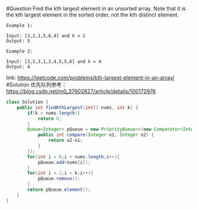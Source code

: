 #Question
Find the kth largest element in an unsorted array. Note that it is the kth largest element in the sorted order, not the kth distinct element.
    
    Example 1:
    
    Input: [3,2,1,5,6,4] and k = 2  
    Output: 5  
    
    Example 2:
    
    Input: [3,2,3,1,2,4,5,5,6] and k = 4  
    Output: 4

link: https://leetcode.com/problems/kth-largest-element-in-an-array/
#Solution
优先队列参考：https://blog.csdn.net/m0_37602827/article/details/100172976
```java
class Solution {
    public int findKthLargest(int[] nums, int k) {
        if(k > nums.length){
            return 0;
        }
        Queue<Integer> pQueue = new PriorityQueue<>(new Comparator<Integer>() {
			public int compare(Integer o1, Integer o2) {				
				return o2-o1;
			}
		});
        for(int i = 0;i < nums.length;i++){
            pQueue.add(nums[i]);
        }
        for(int i = 1;i < k;i++){
            pQueue.remove();
        }
        return pQueue.element();
    }
}
```